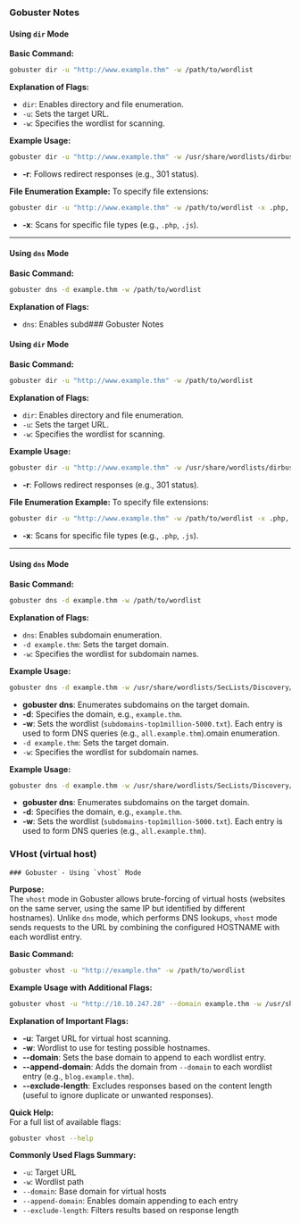 ### Gobuster Notes

#### **Using `dir` Mode**

**Basic Command:**
```bash
gobuster dir -u "http://www.example.thm" -w /path/to/wordlist
```

**Explanation of Flags:**
- `dir`: Enables directory and file enumeration.
- `-u`: Sets the target URL.
- `-w`: Specifies the wordlist for scanning.

**Example Usage:**
```bash
gobuster dir -u "http://www.example.thm" -w /usr/share/wordlists/dirbuster/directory-list-2.3-medium.txt -r
```
- **-r**: Follows redirect responses (e.g., 301 status).

**File Enumeration Example:**
To specify file extensions:
```bash
gobuster dir -u "http://www.example.thm" -w /path/to/wordlist -x .php,.js
```
- **-x**: Scans for specific file types (e.g., `.php`, `.js`).

---

#### **Using `dns` Mode**

**Basic Command:**
```bash
gobuster dns -d example.thm -w /path/to/wordlist
```

**Explanation of Flags:**
- `dns`: Enables subd### Gobuster Notes

#### **Using `dir` Mode**

**Basic Command:**
```bash
gobuster dir -u "http://www.example.thm" -w /path/to/wordlist
```

**Explanation of Flags:**
- `dir`: Enables directory and file enumeration.
- `-u`: Sets the target URL.
- `-w`: Specifies the wordlist for scanning.

**Example Usage:**
```bash
gobuster dir -u "http://www.example.thm" -w /usr/share/wordlists/dirbuster/directory-list-2.3-medium.txt -r
```
- **-r**: Follows redirect responses (e.g., 301 status).

**File Enumeration Example:**
To specify file extensions:
```bash
gobuster dir -u "http://www.example.thm" -w /path/to/wordlist -x .php,.js
```
- **-x**: Scans for specific file types (e.g., `.php`, `.js`).

---

#### **Using `dns` Mode**

**Basic Command:**
```bash
gobuster dns -d example.thm -w /path/to/wordlist
```

**Explanation of Flags:**
- `dns`: Enables subdomain enumeration.
- `-d example.thm`: Sets the target domain.
- `-w`: Specifies the wordlist for subdomain names.

**Example Usage:**
```bash
gobuster dns -d example.thm -w /usr/share/wordlists/SecLists/Discovery/DNS/subdomains-top1million-5000.txt
```
- **gobuster dns**: Enumerates subdomains on the target domain.
- **-d**: Specifies the domain, e.g., `example.thm`.
- **-w**: Sets the wordlist (`subdomains-top1million-5000.txt`). Each entry is used to form DNS queries (e.g., `all.example.thm`).omain enumeration.
- `-d example.thm`: Sets the target domain.
- `-w`: Specifies the wordlist for subdomain names.

**Example Usage:**
```bash
gobuster dns -d example.thm -w /usr/share/wordlists/SecLists/Discovery/DNS/subdomains-top1million-5000.txt
```
- **gobuster dns**: Enumerates subdomains on the target domain.
- **-d**: Specifies the domain, e.g., `example.thm`.
- **-w**: Sets the wordlist (`subdomains-top1million-5000.txt`). Each entry is used to form DNS queries (e.g., `all.example.thm`).


### VHost (virtual host)
	### Gobuster - Using `vhost` Mode

**Purpose:**  
The `vhost` mode in Gobuster allows brute-forcing of virtual hosts (websites on the same server, using the same IP but identified by different hostnames). Unlike `dns` mode, which performs DNS lookups, `vhost` mode sends requests to the URL by combining the configured HOSTNAME with each wordlist entry.

**Basic Command:**
```bash
gobuster vhost -u "http://example.thm" -w /path/to/wordlist
```

**Example Usage with Additional Flags:**
```bash
gobuster vhost -u "http://10.10.247.28" --domain example.thm -w /usr/share/wordlists/SecLists/Discovery/DNS/subdomains-top1million-5000.txt --append-domain --exclude-length 250-320
```

**Explanation of Important Flags:**
- **-u**: Target URL for virtual host scanning.
- **-w**: Wordlist to use for testing possible hostnames.
- **--domain**: Sets the base domain to append to each wordlist entry.
- **--append-domain**: Adds the domain from `--domain` to each wordlist entry (e.g., `blog.example.thm`).
- **--exclude-length**: Excludes responses based on the content length (useful to ignore duplicate or unwanted responses).

**Quick Help:**  
For a full list of available flags:
```bash
gobuster vhost --help
```

**Commonly Used Flags Summary:**
- `-u`: Target URL
- `-w`: Wordlist path
- `--domain`: Base domain for virtual hosts
- `--append-domain`: Enables domain appending to each entry
- `--exclude-length`: Filters results based on response length